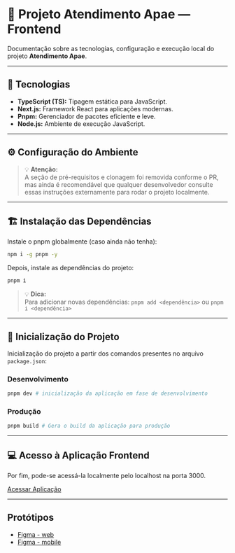 # 📘 Projeto Atendimento Apae — Frontend

Documentação sobre as tecnologias, configuração e execução local do projeto **Atendimento Apae**.

---

## 🧩 Tecnologias

- **TypeScript (TS):** Tipagem estática para JavaScript.  
- **Next.js:** Framework React para aplicações modernas.  
- **Pnpm:** Gerenciador de pacotes eficiente e leve.  
- **Node.js:** Ambiente de execução JavaScript.

---

## ⚙️ Configuração do Ambiente


> 💡 **Atenção:**  
> A seção de pré-requisitos e clonagem foi
> removida conforme o PR, mas ainda é recomendável
> que qualquer desenvolvedor consulte essas 
> instruções externamente para rodar o projeto 
> localmente.

---

## 🏗️ Instalação das Dependências

 Instale o pnpm globalmente (caso ainda não tenha):

```bash
npm i -g pnpm -y 
```

 Depois, instale as dependências do projeto:

```bash
pnpm i 
```

> 💡 **Dica:**  
> Para adicionar novas dependências: 
> `pnpm add <dependência>` ou `pnpm i <dependência>`

---


## 🚀 Inicialização do Projeto

Inicialização do projeto a partir dos comandos presentes no arquivo `package.json`:

### Desenvolvimento ###
```bash
pnpm dev # inicialização da aplicação em fase de desenvolvimento
```

### Produção ###
```bash
pnpm build # Gera o build da aplicação para produção
```

---

## 💻 Acesso à Aplicação Frontend

Por fim, pode-se acessá-la localmente pelo localhost na porta 3000. 

[Acessar Aplicação](http://localhost:3000/)

---

## Protótipos

- [Figma - web]()
- [Figma - mobile]()


